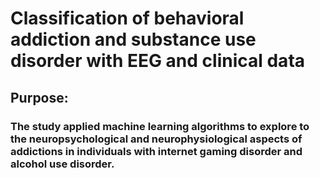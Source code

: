 # Classification of behavioral addiction and substance use disorder with EEG and clinical data


## Purpose:
### The study applied machine learning algorithms to explore to the neuropsychological and neurophysiological aspects of addictions in individuals with internet gaming disorder and alcohol use disorder.

